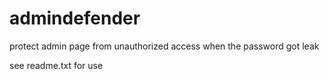 admindefender
=============

protect admin page from unauthorized access when the password got leak


see readme.txt for use

